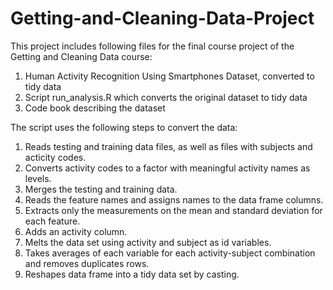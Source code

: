 # Getting-and-Cleaning-Data-Project

This project includes following files for the final course project of the Getting and Cleaning Data course:

1. Human Activity Recognition Using Smartphones Dataset, converted to tidy data
2. Script run_analysis.R which converts the original dataset to tidy data
3. Code book describing the dataset

The script uses the following steps to convert the data:

1. Reads testing and training data files, as well as files with subjects and acticity codes.
2. Converts activity codes to a factor with meaningful activity names as levels.
3. Merges the testing and training data.
4. Reads the feature names and assigns names to the data frame columns.
5. Extracts only the measurements on the mean and standard deviation for each feature.
6. Adds an activity column.
7. Melts the data set using activity and subject as id variables.
8. Takes averages of each variable for each activity-subject combination and removes duplicates rows.
9. Reshapes data frame into a tidy data set by casting.
